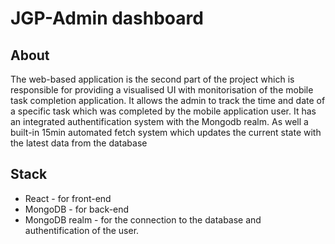 # JGP-Admin dashboard

## About

The web-based application is the second part of the project which is responsible for providing a visualised UI with monitorisation of the mobile task completion application. It allows the admin to track the time and date of a specific task which was completed by the mobile application user. It has an integrated authentification system with the Mongodb realm. As well a built-in 15min automated fetch system which updates the current state with the latest data from the database

## Stack

- React - for front-end
- MongoDB - for back-end
- MongoDB realm - for the connection to the database and authentification of the user.
